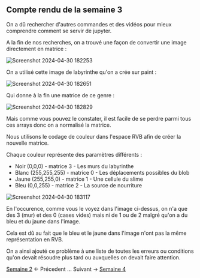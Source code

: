 ## Compte rendu de la semaine 3

On a dû rechercher d'autres commandes et des vidéos pour mieux comprendre comment se servir de jupyter.

A la fin de nos recherches, on a trouvé une façon de convertir une image directement en matrice :

![Screenshot 2024-04-30 182253](https://github.com/are-dynamic-2024-g4/croissance-du-blob/assets/160231182/ab2ee9cd-9684-473e-8c9d-826715d79dc6)

On a utilisé cette image de labyrinthe qu'on a crée sur paint : 

![Screenshot 2024-04-30 182651](https://github.com/are-dynamic-2024-g4/croissance-du-blob/assets/160231182/232d6747-b1b3-489a-999b-8992ed0b1d7a)

Qui donne à la fin une matrice de ce genre : 

![Screenshot 2024-04-30 182829](https://github.com/are-dynamic-2024-g4/croissance-du-blob/assets/160231182/58f55960-1e18-417b-9c6f-6babc10ab161)


Mais comme vous pouvez le constater, il est facile de se perdre parmi tous ces arrays donc on a normalisé la matrice.

Nous utilisons le codage de couleur dans l'espace RVB afin de créer la nouvelle matrice.

Chaque couleur représente des paramètres différents :
- Noir (0,0,0) -  matrice 3 - Les murs du labyrinthe
- Blanc (255,255,255) - matrice 0 - Les déplacements possibles du blob
- Jaune (255,255,0) - matrice 1 - Une cellule du slime
- Bleu (0,0,255) - matrice 2 - La source de nourriture

![Screenshot 2024-04-30 183117](https://github.com/are-dynamic-2024-g4/croissance-du-blob/assets/160231182/b09d6ea5-a4ff-4f44-9920-e26f9aa12287)

En l'occurence, comme vous le voyez dans l'image ci-dessus, on n'a que des 3 (mur) et des 0 (cases vides) mais ni de 1 ou de 2 malgré qu'on a du bleu et du jaune dans l'image.

Cela est dû au fait que le bleu et le jaune dans l'image n'ont pas la même représentation en RVB. 

On a ainsi ajouté ce problème à une liste de toutes les erreurs ou conditions qu'on devait résoudre plus tard ou auxquelles on devait faire attention.


[Semaine 2](https://are-dynamic-2024-g4.github.io/croissance-du-blob/semaine2)  <- Précedent ... Suivant -> [Semaine 4](https://are-dynamic-2024-g4.github.io/croissance-du-blob/semaine4)


